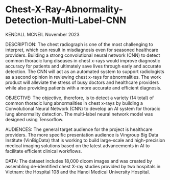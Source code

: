 # Chest-X-Ray-Abnormality-Detection-Multi-Label-CNN
KENDALL MCNEIL
November 2023

DESCRIPTION: The chest radiograph is one of the most challenging to interpret, which can result in misdiagnosis even for seasoned healthcare providers. Building a strong convolutional neural network (CNN) to detect common thoracic lung diseases in chest x-rays would improve diagnostic accuracy for patients and ultimately save lives through early and accurate detection. The CNN will act as an automated system to support radiologists as a second opinion in reviewing chest x-rays for abnormalities. The work product will alleviate the stress of busy doctors and healthcare providers while also providing patients with a more accurate and efficient diagnosis.

OBJECTIVE: The objective, therefore, is to detect a variety (14 total) of common thoracic lung abnormalities in chest x-rays by building a Convolutional Neural Network (CNN) to develop an AI system for thoracic lung abnormality detection. The multi-label neural network model was designed using Tensorflow.

AUDIENCES: The general target audience for the project is healthcare providers. The more specific presentation audience is Vingroup Big Data Institute (VinBigData) that is working to build large-scale and high-precision medical imaging solutions based on the latest advancements in AI to facilitate efficient clinical workflows.

DATA: The dataset includes 18,000 dicom images and was created by assembling de-identified chest X-ray studies provided by two hospitals in Vietnam: the Hospital 108 and the Hanoi Medical University Hospital.
